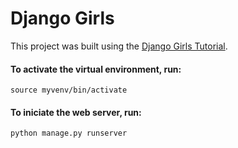 # Django Girls

This project was built using the [Django Girls Tutorial](https://tutorial.djangogirls.org/pt/).


#### To activate the virtual environment, run:
```
source myvenv/bin/activate
```
#### To iniciate the web server, run:

```
python manage.py runserver
```